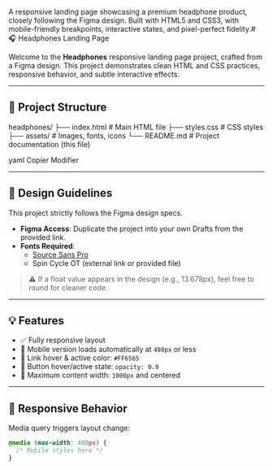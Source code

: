 A responsive landing page showcasing a premium headphone product, 
closely following the Figma design. Built with HTML5 and CSS3, 
with mobile-friendly breakpoints, interactive states, and pixel-perfect fidelity.# 🎧 Headphones Landing Page

Welcome to the **Headphones** responsive landing page project, crafted from a Figma design. This project demonstrates clean HTML and CSS practices, responsive behavior, and subtle interactive effects.

---

## 📁 Project Structure

headphones/
├── index.html # Main HTML file
├── styles.css # CSS styles
├── assets/ # Images, fonts, icons
└── README.md # Project documentation (this file)

yaml
Copier
Modifier

---

## 🎨 Design Guidelines

This project strictly follows the Figma design specs.

- **Figma Access**: Duplicate the project into your own Drafts from the provided link.
- **Fonts Required**:
  - [Source Sans Pro](https://fonts.google.com/specimen/Source+Sans+Pro)
  - Spin Cycle OT (external link or provided file)

> ⚠️ If a float value appears in the design (e.g., 13.678px), feel free to round for cleaner code.

---

## 💡 Features

- ✅ Fully responsive layout
- 📱 Mobile version loads automatically at `480px` or less
- 🔗 Link hover & active color: `#FF6565`
- 🧼 Button hover/active state: `opacity: 0.9`
- 📏 Maximum content width: `1000px` and centered

---

## 📐 Responsive Behavior

Media query triggers layout change:
```css
@media (max-width: 480px) {
  /* Mobile styles here */
}
